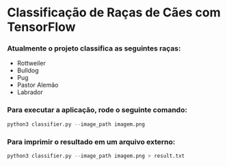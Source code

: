 # Classificação de Raças de Cães com TensorFlow
### Atualmente o projeto classifica as seguintes raças:
- Rottweiler
- Bulldog
- Pug
- Pastor Alemão
- Labrador

### Para executar a aplicação, rode o seguinte comando:
```python
python3 classifier.py --image_path imagem.png
```

### Para imprimir o resultado em um arquivo externo:
```python
python3 classifier.py --image_path imagem.png > result.txt
```